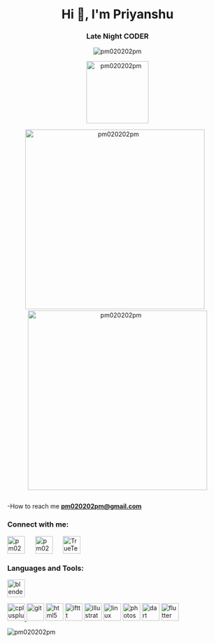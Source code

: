 <h1 align="center">Hi 👋, I'm Priyanshu</h1>
<h3 align="center">Late Night CODER</h3>

<p align="center"> <img src="https://komarev.com/ghpvc/?username=pm020202pm&label=Profile%20views&color=0e75b6&style=flat" alt="pm020202pm" /> </p>

<p align="center"> <a href="https://github.com/ryo-ma/github-profile-trophy"><img height="142" src="https://github-profile-trophy.vercel.app/?username=pm020202pm" alt="pm020202pm" /></a> </p>
<p align="center"><img width="410" src="https://github-readme-stats.vercel.app/api?username=pm020202pm&show_icons=true&locale=en" alt="pm020202pm" />&nbsp;&nbsp;&nbsp;<img width="410" src="https://github-readme-streak-stats.herokuapp.com/?user=pm020202pm&" alt="pm020202pm" /></p>


<p align="left"> <a href="https://twitter.com/" target="blank"><img src="https://img.shields.io/twitter/follow/?logo=twitter&style=for-the-badge" alt="" /></a> </p>

-How to reach me **pm020202pm@gmail.com**

<h3 align="left">Connect with me:</h3>
<p align="left">
<p><a href="https://www.linkedin.com/in/priyanshu-maurya-4ab937249/" target="blank"><img align="center" src="https://raw.githubusercontent.com/rahuldkjain/github-profile-readme-generator/master/src/images/icons/Social/linked-in-alt.svg" alt="pm020202pm" height="40"/></a>&nbsp;&nbsp;&nbsp;&nbsp;&nbsp;&nbsp;<a href="https://instagram.com/pm020202pm" target="blank"><img align="center" src="https://raw.githubusercontent.com/rahuldkjain/github-profile-readme-generator/master/src/images/icons/Social/instagram.svg" alt="pm020202pm" height="40"/></a>&nbsp;&nbsp;&nbsp;&nbsp;&nbsp;&nbsp;<a href="https://www.youtube.com/channel/UCOh_Ujz6tglsWpqHQ51lifw" target="blank"><img align="center" src="https://github.com/pm020202pm/extras/blob/main/youtube.svg" alt="TrueTech360" height="40"/></a></p>
</p>

<h3 align="left">Languages and Tools:</h3>
<p align="left"> 

<a href="https://www.blender.org/" target="_blank" rel="noreferrer"> <img src="https://github.com/pm020202pm/extras/blob/main/blender.svg" alt="blender" width="40" height="40"/></a> 

<a href="https://www.w3schools.com/cpp/" target="_blank" rel="noreferrer"><img src="https://github.com/pm020202pm/extras/blob/main/c%20plus%20plus.svg" alt="cplusplus" width="40" height="40"/> 
</a> <a href="https://git-scm.com/" target="_blank" rel="noreferrer"> <img src="https://github.com/pm020202pm/extras/blob/main/GIT.svg" alt="git" width="40" height="40"/></a> 
<a href="https://www.w3.org/html/" target="_blank" rel="noreferrer"> <img src="https://github.com/pm020202pm/extras/blob/main/html5.svg" alt="html5" width="40" height="40"/></a> 
<a href="https://ifttt.com/" target="_blank" rel="noreferrer"> <img src="https://github.com/pm020202pm/extras/blob/main/ifttt.svg" alt="ifttt" width="40" height="40"/></a> 
<a href="https://www.adobe.com/in/products/illustrator.html" target="_blank" rel="noreferrer"><img src="https://github.com/pm020202pm/extras/blob/main/illustrator.svg" alt="illustrator" width="40" height="40"/></a> 
<a href="https://www.linux.org/" target="_blank" rel="noreferrer"> <img src="https://github.com/pm020202pm/extras/blob/main/linux.svg" alt="linux" width="40" height="40"/></a> 
<a href="https://www.photoshop.com/en" target="_blank" rel="noreferrer"> <img src="https://github.com/pm020202pm/extras/blob/main/photoshop.svg" alt="photoshop" width="40" height="40"/></a> 
<a href="https://dart.dev" target="_blank" rel="noreferrer"> <img src="https://www.vectorlogo.zone/logos/dartlang/dartlang-icon.svg" alt="dart" width="40" height="40"/></a>
<a href="https://flutter.dev" target="_blank" rel="noreferrer"> <img src="https://www.vectorlogo.zone/logos/flutterio/flutterio-icon.svg" alt="flutter" width="40" height="40"/></a>
</p>

<p><img src="https://github-readme-stats.vercel.app/api/top-langs?username=pm020202pm&show_icons=true&locale=en&layout=compact" alt="pm020202pm" /></p>

